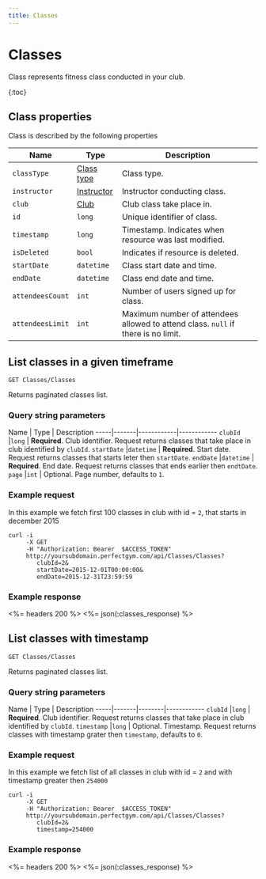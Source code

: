 ```yaml
---
title: Classes
---
```


# Classes

Class represents fitness class conducted in your club.

{:toc}


## <a name="properties"></a>Class properties

Class is described by the following properties

Name            | Type                        | Description
-----|----------|------------------------------------------
`classType`     |[Class type][ClassesType]    | Class type.
`instructor`    |[Instructor][Instructor]     | Instructor conducting class.
`club`			|[Club][Club]				  | Club class take place in.
`id`            |`long`                       | Unique identifier of class.
`timestamp`     |`long`                       | Timestamp. Indicates when resource was last modified.
`isDeleted`     |`bool`                       | Indicates if resource is deleted.
`startDate`     |`datetime`                   | Class start date and time.
`endDate`       |`datetime`                   | Class end date and time.
`attendeesCount`|`int`                        | Number of users signed up for class.
`attendeesLimit`|`int`                        | Maximum number of attendees allowed to attend class. `null` if there is no limit.




## List classes in a given timeframe

    GET Classes/Classes

Returns paginated classes list.


### Query string parameters

Name         | Type       | Description
-----|-------|------------|------------
`clubId`     |`long`      | **Required**. Club identifier. Request returns classes that take place in club identified by `clubId`.
`startDate`  |`datetime`  | **Required**. Start date. Request returns classes that starts leter then `startDate`.
`endDate`    |`datetime`  | **Required**. End date. Request returns classes that ends earlier then `endtDate`.
`page`       |`int`       | Optional. Page number, defaults to `1`.


### Example request

In this example we fetch first 100 classes in club with id = `2`, that starts in december 2015

``` command-line
curl -i 
     -X GET 
     -H "Authorization: Bearer  $ACCESS_TOKEN"  
     http://yoursubdomain.perfectgym.com/api/Classes/Classes?
        clubId=2&
     	startDate=2015-12-01T00:00:00&
     	endDate=2015-12-31T23:59:59
```


### Example response

<%= headers 200 %>
<%= json(:classes_response) %>



## List classes with timestamp 

    GET Classes/Classes

Returns paginated classes list.


### Query string parameters

Name         | Type   | Description
-----|-------|--------|------------
`clubId`     |`long`  | **Required**. Club identifier. Request returns classes that take place in club identified by `clubId`.
`timestamp`  |`long`  | Optional. Timestamp. Request returns classes with timestamp grater then `timestamp`, defaults to `0`.


### Example request

In this example we fetch list of all classes in club with id = `2` and with timestamp greater then `254000`

``` command-line
curl -i 
     -X GET 
     -H "Authorization: Bearer  $ACCESS_TOKEN"  
     http://yoursubdomain.perfectgym.com/api/Classes/Classes?
        clubId=2&
        timestamp=254000
```


### Example response

<%= headers 200 %>
<%= json(:classes_response) %>




[ClassesType]:  /api/classes/classestypes#properties
[Instructor]:  /api/instructors/instructors#properties
[Club]:  /api/clubs/clubs#properties
